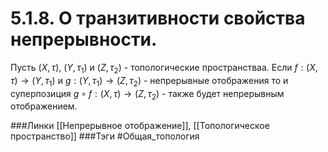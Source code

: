 # 5.1.8. О транзитивности свойства непрерывности.
Пусть $(X,\tau)$, $(Y,\tau_{1})$ и $(Z,\tau_{2})$ - топологические пространстваа. Если $f:(X,\tau)\rightarrow(Y,\tau_{1})$ и $g:(Y,\tau_{1})\rightarrow(Z,\tau_{2})$ - непрерывные отображения то и суперпозиция $g\circ f:(X,\tau)\rightarrow(Z,\tau_{2})$ - также будет непрерывным отображением. 

###Линки [[Непрерывное отображение]], [[Топологическое пространство]]
###Тэги 
 #Общая_топология